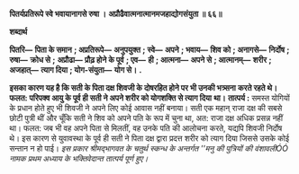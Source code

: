 **पितर्यप्रतिरूपे स्वे भवायानागसे रुषा ।** **अप्रौढैवात्मनात्मानमजहाद्योगसंयुता ॥ ६६॥** 

**शब्दार्थ** 

**पितरि—** **पिता के समान** **; अप्रतिरूपे—** **अनुपयुक्त** **; स्वे—** **अपने** **; भवाय—** **शिव को** **; अनागसे—** **निर्दोष** **; रुषा—** **क्रोध से** **;** **अप्रौढा—** **प्रौढ़ होने के पूर्व** **; एव—** **ही** **; आत्मना—** **अपने से** **; आत्मानम्—** **शरीर** **; अजहात्—** **त्याग दिया** **; योग-संयुता—** **योग से।** **.** 

**इसका कारण यह है कि सती के पिता दक्ष शिवजी के दोषरहित होने पर भी उनकी भत्र्सना** **करते रहते थे। फलत: परिपक्व आयु के पूर्व ही सती ने अपने शरीर को योगशक्ति से त्याग दिया** **था।** **तात्पर्य :** समस्त योगियों के प्रधान होते हुए भी शिवजी ने अपने लिए कोई आवास नहीं बनाया। सती एक महान् राजा दक्ष की सबसे छोटी पुत्री थीं और चूँकि सती ने शिव को अपने पति के रूप में चुना था, अत: राजा दक्ष अधिक प्रसन्न नहीं था। फलत: जब भी वह अपने पिता से मिलतीं, वह उनके पति की आलोचना करते, यद्यपि शिवजी निर्दोष थे। इस कारण से युवावस्था के पूर्व ही सती ने पिता दक्ष द्वारा प्रदत्त शरीर को त्याग दिया जिससे उसके कोई सन्तान न हो पाई। *इस प्रकार श्रीमद्भागवत के चतुर्थ स्कन्ध के अन्तर्गत ''मनु की पुत्रियों की वंशावलीÓÓ नामक* *प्रथम अध्याय के भक्तिवेदान्त तात्पर्य पूर्ण हुए।* 